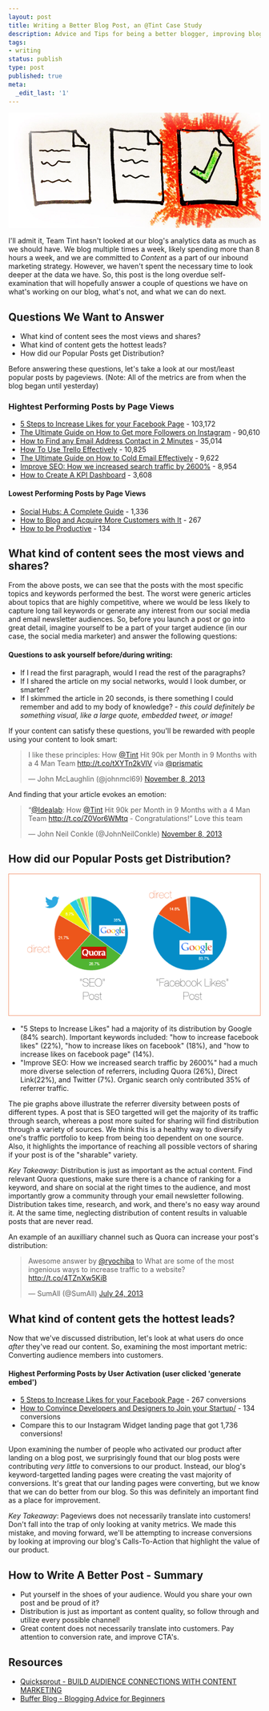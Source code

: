 ```yaml
---
layout: post
title: Writing a Better Blog Post, an @Tint Case Study
description: Advice and Tips for being a better blogger, improving blog content, and increasing traffic. We analyzed our own posts to see what worked and what didn't.
tags:
- writing
status: publish
type: post
published: true
meta:
  _edit_last: '1'
---
```


![Writing A Better Blog Post](/images/2013-11-07/postedit.jpg)

I'll admit it, Team Tint hasn't looked at our blog's analytics data as much as we should have. We blog multiple times a week, likely spending more than 8 hours a week, and we are committed to _Content_ as a part of our inbound marketing strategy. However, we haven't spent the necessary time to look deeper at the data we have. So, this post is the long overdue self-examination that will hopefully answer a couple of questions we have on what's working on our blog, what's not, and what we can do next.

## Questions We Want to Answer

* What kind of content sees the most views and shares?
* What kind of content gets the hottest leads?
* How did our Popular Posts get Distribution?

Before answering these questions, let's take a look at our most/least popular posts by pageviews. (Note: All of the metrics are from when the blog began until yesterday)

### Hightest Performing Posts by Page Views

* [5 Steps to Increase Likes for your Facebook Page](http://www.tintup.com/blog/5-steps-to-increase-likes-for-your-facebook-page) - 103,172
* [The Ultimate Guide on How to Get more Followers on Instagram](http://www.tintup.com/blog/the-ultimate-guide-on-how-to-get-more-followers-on-instagram/) - 90,610
* [How to Find any Email Address Contact in 2 Minutes](http://www.tintup.com/blog/how-to-find-any-email-address-contact-in-2-minutes/) - 35,014
* [How To Use Trello Effectively](http://www.tintup.com/blog/how-tint-uses-trello/) - 10,825
* [The Ultimate Guide on How to Cold Email Effectively](http://www.tintup.com/blog/how-to-cold-email-effectively/) - 9,622
* [Improve SEO: How we increased search traffic by 2600%](http://www.tintup.com/blog/improve-your-seo-how-we-increased-search-traffic-by-2600/) - 8,954
* [How to Create A KPI Dashboard](http://www.tintup.com/blog/how-to-create-a-kpi-dashboard/) - 3,608

#### Lowest Performing Posts by Page Views

* [Social Hubs: A Complete Guide](http://www.tintup.com/blog/social-hub-getting-started-guide/) - 1,336	
* [How to Blog and Acquire More Customers with It](http://www.tintup.com/blog/how-to-blog-and-acquire-more-customers-with-it/) - 267
* [How to be Productive](http://www.tintup.com/blog/how-to-be-productive/) - 134

## What kind of content sees the most views and shares?

From the above posts, we can see that the posts with the most specific topics and keywords performed the best. The worst were generic articles about topics that are highly competitive, where we would be less likely to capture long tail keywords or generate any interest from our social media and email newsletter audiences. So, before you launch a post or go into great detail, imagine yourself to be a part of your target audience (in our case, the social media marketer) and answer the following questions:

#### Questions to ask yourself before/during writing:
* If I read the first paragraph, would I read the rest of the paragraphs?
* If I shared the article on my social networks, would I look dumber, or smarter?
* If I skimmed the article in 20 seconds, is there something I could remember and add to my body of knowledge? - _this could definitely be something visual, like a large quote, embedded tweet, or image!_

If your content can satisfy these questions, you'll be rewarded with people using your content to look smart: 
<blockquote class="twitter-tweet"><p>I like these principles: How <a href="https://twitter.com/tint">@Tint</a> Hit 90k per Month in 9 Months with a 4 Man Team <a href="http://t.co/tXYTn2kVlV">http://t.co/tXYTn2kVlV</a> via <a href="https://twitter.com/Prismatic">@prismatic</a></p>&mdash; John McLaughlin (@johnmcl69) <a href="https://twitter.com/johnmcl69/statuses/398925724448337920">November 8, 2013</a></blockquote>
<script async src="//platform.twitter.com/widgets.js" charset="utf-8"></script>

And finding that your article evokes an emotion:
<blockquote class="twitter-tweet"><p>“<a href="https://twitter.com/Idealab">@Idealab</a>: How <a href="https://twitter.com/tint">@Tint</a> Hit 90k per Month in 9 Months with a 4 Man Team <a href="http://t.co/Z0Vor6WMtq">http://t.co/Z0Vor6WMtq</a> - Congratulations!” Love this team</p>&mdash; John Neil Conkle (@JohnNeilConkle) <a href="https://twitter.com/JohnNeilConkle/statuses/398711308159553537">November 8, 2013</a></blockquote>

## How did our Popular Posts get Distribution?

![Referrer Pie Graph](/images/2013-11-07/referralpie.png)

* "5 Steps to Increase Likes" had a majority of its distribution by Google (84% search). Important keywords included: "how to increase facebook likes" (22%), "how to increase likes on facebook" (18%), and "how to increase likes on facebook page" (14%). 
* "Improve SEO: How we increased search traffic by 2600%" had a much more diverse selection of referrers, including Quora (26%), Direct Link(22%), and Twitter (7%). Organic search only contributed 35% of referrer traffic.

The pie graphs above illustrate the referrer diversity between posts of different types. A post that is SEO targetted will get the majority of its traffic through search, whereas a post more suited for sharing will find distribution through a variety of sources. We think this is a healthy way to diversify one's traffic portfolio to keep from being too dependent on one source. Also, it highlights the importance of reaching all possible vectors of sharing if your post is of the "sharable" variety.

*Key Takeaway*: Distribution is just as important as the actual content. Find relevant Quora questions, make sure there is a chance of ranking for a keyword, and share on social at the right times to the audience, and most importantly grow a community through your email newsletter following. Distribution takes time, research, and work, and there's no easy way around it. At the same time, neglecting distribution of content results in valuable posts that are never read.

An example of an auxilliary channel such as Quora can increase your post's distribution:
<blockquote class="twitter-tweet"><p>Awesome answer by <a href="https://twitter.com/ryochiba">@ryochiba</a> to What are some of the most ingenious ways to increase traffic to a website? <a href="http://t.co/4TZnXw5KiB">http://t.co/4TZnXw5KiB</a></p>&mdash; SumAll (@SumAll) <a href="https://twitter.com/SumAll/statuses/360073264552349698">July 24, 2013</a></blockquote>

## What kind of content gets the hottest leads?

Now that we've discussed distribution, let's look at what users do once _after_ they've read our content. So, examining the most important metric: Converting audience members into customers.

#### Highest Performing Posts by User Activation (user clicked 'generate embed')

* [5 Steps to Increase Likes for your Facebook Page](http://www.tintup.com/blog/5-steps-to-increase-likes-for-your-facebook-page) - 267 conversions
* [How to Convince Developers and Designers to Join your Startup/](http://www.tintup.com/blog/how-to-convince-developers-and-designers-to-join-your-startup/) - 134 conversions
* Compare this to our Instagram Widget landing page that got 1,736 conversions!

Upon examining the number of people who activated our product after landing on a blog post, we surprisingly found that our blog posts were contributing *very little* to conversions to our product. Instead, our blog's keyword-targetted landing pages were creating the vast majority of conversions. It's great that our landing pages were converting, but we know that we can do better from our blog. So this was definitely an important find as a place for improvement.

*Key Takeaway*: Pageviews does not necessarily translate into customers! Don't fall into the trap of only looking at vanity metrics. We made this mistake, and moving forward, we'll be attempting to increase conversions by looking at improving our blog's Calls-To-Action that highlight the value of our product.

## How to Write A Better Post - Summary

* Put yourself in the shoes of your audience. Would you share your own post and be proud of it?
* Distribution is just as important as content quality, so follow through and utilize every possible channel!
* Great content does not necessarily translate into customers. Pay attention to conversion rate, and improve CTA's.

## Resources

* [Quicksprout - BUILD AUDIENCE CONNECTIONS WITH CONTENT MARKETING](http://www.quicksprout.com/the-beginners-guide-to-online-marketing-chapter-6/)
* [Buffer Blog - Blogging Advice for Beginners](http://blog.bufferapp.com/blogging-advice-for-beginners-from-16-experts)